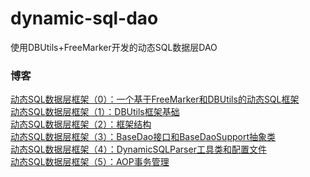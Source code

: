 # dynamic-sql-dao
使用DBUtils+FreeMarker开发的动态SQL数据层DAO

### 博客
[动态SQL数据层框架（0）：一个基于FreeMarker和DBUtils的动态SQL框架](https://www.cnblogs.com/xugf/articles/9634965.html)<br />
[动态SQL数据层框架（1）：DBUtils框架基础](https://www.cnblogs.com/xugf/articles/9381995.html)<br />
[动态SQL数据层框架（2）：框架结构](https://www.cnblogs.com/xugf/articles/9382031.html)<br />
[动态SQL数据层框架（3）：BaseDao接口和BaseDaoSupport抽象类](https://www.cnblogs.com/xugf/articles/9497270.html)<br />
[动态SQL数据层框架（4）：DynamicSQLParser工具类和配置文件](https://www.cnblogs.com/xugf/articles/9497319.html)<br />
[动态SQL数据层框架（5）：AOP事务管理](https://www.cnblogs.com/xugf/articles/9565667.html)<br />
